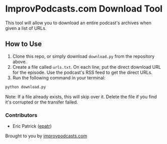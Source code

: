 # ImprovPodcasts.com Download Tool

This tool will allow you to download an entire podcast's archives when given a 
list of URLs. 

## How to Use

1. Clone this repo, or simply download `download.py` from the repository above.
2. Create a file called `urls.txt`. On each line, put the direct download URL 
for the episode. Use the podcast's RSS feed to get the direct URLs. 
3. Run the following command in your terminal:

```sh
python download.py
```

Note: If a file already exists, this will skip over it. Delete the file if you 
find it's corrupted or the transfer failed. 

### Contributors

- Eric Patrick ([epatr](https://github.com/epatr))

Brought to you by [improvpodcasts.com](http://www.improvpodcasts.com)